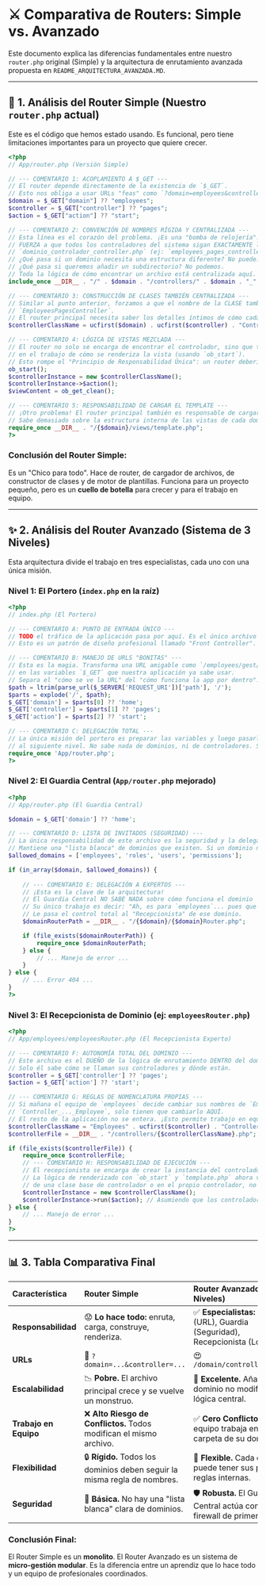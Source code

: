 # ⚔️ Comparativa de Routers: Simple vs. Avanzado

Este documento explica las diferencias fundamentales entre nuestro `router.php` original (Simple) y la arquitectura de enrutamiento avanzada propuesta en `README_ARQUITECTURA_AVANZADA.MD`.

---

## 🔬 1. Análisis del Router Simple (Nuestro `router.php` actual)

Este es el código que hemos estado usando. Es funcional, pero tiene limitaciones importantes para un proyecto que quiere crecer.

```php
<?php
// App/router.php (Versión Simple)

// --- COMENTARIO 1: ACOPLAMIENTO A $_GET ---
// El router depende directamente de la existencia de `$_GET`. 
// Esto nos obliga a usar URLs "feas" como `?domain=employees&controller=pages`.
$domain = $_GET["domain"] ?? "employees";
$controller = $_GET["controller"] ?? "pages";
$action = $_GET["action"] ?? "start";

// --- COMENTARIO 2: CONVENCIÓN DE NOMBRES RÍGIDA Y CENTRALIZADA ---
// Esta línea es el corazón del problema. ¡Es una "bomba de relojería"!
// FUERZA a que todos los controladores del sistema sigan EXACTAMENTE la misma estructura de nombres:
// `dominio_controlador_controller.php` (ej: `employees_pages_controller.php`).
// ¿Qué pasa si un dominio necesita una estructura diferente? No puede.
// ¿Qué pasa si queremos añadir un subdirectorio? No podemos.
// Toda la lógica de cómo encontrar un archivo está centralizada aquí.
include_once __DIR__ . "/" . $domain . "/controllers/" . $domain . "_" . $controller . "_controller.php";

// --- COMENTARIO 3: CONSTRUCCIÓN DE CLASES TAMBIÉN CENTRALIZADA ---
// Similar al punto anterior, forzamos a que el nombre de la CLASE también siga una regla fija:
// `EmployeesPagesController`.
// El router principal necesita saber los detalles íntimos de cómo cada dominio nombra sus clases.
$controllerClassName = ucfirst($domain) . ucfirst($controller) . "Controller";

// --- COMENTARIO 4: LÓGICA DE VISTAS MEZCLADA ---
// El router no solo se encarga de encontrar el controlador, sino que también se mete
// en el trabajo de cómo se renderiza la vista (usando `ob_start`).
// Esto rompe el "Principio de Responsabilidad Única": un router debería enrutar, no renderizar.
ob_start(); 
$controllerInstance = new $controllerClassName();
$controllerInstance->$action();
$viewContent = ob_get_clean(); 

// --- COMENTARIO 5: RESPONSABILIDAD DE CARGAR EL TEMPLATE ---
// ¡Otro problema! El router principal también es responsable de cargar el `template.php` de cada dominio.
// Sabe demasiado sobre la estructura interna de las vistas de cada dominio.
require_once __DIR__ . "/{$domain}/views/template.php";
?>
```

### **Conclusión del Router Simple:**
Es un "Chico para todo". Hace de router, de cargador de archivos, de constructor de clases y de motor de plantillas. Funciona para un proyecto pequeño, pero es un **cuello de botella** para crecer y para el trabajo en equipo.

---

## ✨ 2. Análisis del Router Avanzado (Sistema de 3 Niveles)

Esta arquitectura divide el trabajo en tres especialistas, cada uno con una única misión.

### **Nivel 1: El Portero (`index.php` en la raíz)**

```php
<?php
// index.php (El Portero)

// --- COMENTARIO A: PUNTO DE ENTRADA ÚNICO ---
// TODO el tráfico de la aplicación pasa por aquí. Es el único archivo que el servidor necesita conocer.
// Esto es un patrón de diseño profesional llamado "Front Controller".

// --- COMENTARIO B: MANEJO DE URLS "BONITAS" ---
// Esta es la magia. Transforma una URL amigable como `/employees/gest/create`
// en las variables `$_GET` que nuestra aplicación ya sabe usar.
// Separa el "cómo se ve la URL" del "cómo funciona la app por dentro".
$path = ltrim(parse_url($_SERVER['REQUEST_URI'])['path'], '/');
$parts = explode('/', $path);
$_GET['domain'] = $parts[0] ?? 'home';
$_GET['controller'] = $parts[1] ?? 'pages';
$_GET['action'] = $parts[2] ?? 'start';

// --- COMENTARIO C: DELEGACIÓN TOTAL ---
// La única misión del portero es preparar las variables y luego pasarle el trabajo
// al siguiente nivel. No sabe nada de dominios, ni de controladores. Solo limpia la URL.
require_once 'App/router.php';
?>
```

### **Nivel 2: El Guardia Central (`App/router.php` mejorado)**

```php
<?php
// App/router.php (El Guardia Central)

$domain = $_GET['domain'] ?? 'home';

// --- COMENTARIO D: LISTA DE INVITADOS (SEGURIDAD) ---
// La única responsabilidad de este archivo es la seguridad y la delegación de alto nivel.
// Mantiene una "lista blanca" de dominios que existen. Si un dominio no está aquí, es rechazado.
$allowed_domains = ['employees', 'roles', 'users', 'permissions'];

if (in_array($domain, $allowed_domains)) {
    
    // --- COMENTARIO E: DELEGACIÓN A EXPERTOS ---
    // ¡Esta es la clave de la arquitectura!
    // El Guardia Central NO SABE NADA sobre cómo funciona el dominio `employees`.
    // Su único trabajo es decir: "Ah, es para `employees`... pues que se encargue el experto de `employees`".
    // Le pasa el control total al "Recepcionista" de ese dominio.
    $domainRouterPath = __DIR__ . "/{$domain}/{$domain}Router.php";

    if (file_exists($domainRouterPath)) {
        require_once $domainRouterPath;
    } else {
        // ... Manejo de error ...
    }
} else {
    // ... Error 404 ...
}
?>
```

### **Nivel 3: El Recepcionista de Dominio (ej: `employeesRouter.php`)**

```php
<?php
// App/employees/employeesRouter.php (El Recepcionista Experto)

// --- COMENTARIO F: AUTONOMÍA TOTAL DEL DOMINIO ---
// Este archivo es el DUEÑO de la lógica de enrutamiento DENTRO del dominio `employees`.
// Solo él sabe cómo se llaman sus controladores y dónde están.
$controller = $_GET['controller'] ?? 'pages';
$action = $_GET['action'] ?? 'start';

// --- COMENTARIO G: REGLAS DE NOMENCLATURA PROPIAS ---
// Si mañana el equipo de `employees` decide cambiar sus nombres de `Employees...Controller` a
// `Controller_..._Employee`, solo tienen que cambiarlo AQUÍ.
// El resto de la aplicación no se entera. ¡Esto permite trabajo en equipo sin conflictos!
$controllerClassName = "Employees" . ucfirst($controller) . "Controller";
$controllerFile = __DIR__ . "/controllers/{$controllerClassName}.php";

if (file_exists($controllerFile)) {
    require_once $controllerFile;
    // --- COMENTARIO H: RESPONSABILIDAD DE EJECUCIÓN ---
    // El recepcionista se encarga de crear la instancia del controlador y ejecutar la acción.
    // La lógica de renderizado con `ob_start` y `template.php` ahora viviría dentro
    // de una clase base de controlador o en el propio controlador, no en el router.
    $controllerInstance = new $controllerClassName();
    $controllerInstance->run($action); // Asumiendo que los controladores tienen un método `run`.
} else {
    // ... Manejo de error ...
}
?>
```

---

## 📊 3. Tabla Comparativa Final

| Característica | Router Simple | Router Avanzado (3 Niveles) | Ventaja del Avanzado |
| :--- | :--- | :--- | :--- |
| **Responsabilidad** | 😟 **Lo hace todo:** enruta, carga, construye, renderiza. | ✅ **Especialistas:** Portero (URL), Guardia (Seguridad), Recepcionista (Lógica).| **Código Limpio (Separation of Concerns)** |
| **URLs** | 🤮 `?domain=...&controller=...` | 😍 `/domain/controller/action` | **Profesional y SEO-Friendly** |
| **Escalabilidad** | 📉 **Pobre.** El archivo principal crece y se vuelve un monstruo. | 🚀 **Excelente.** Añadir un dominio no modifica la lógica central. | **Mantenimiento a Largo Plazo** |
| **Trabajo en Equipo** | ❌ **Alto Riesgo de Conflictos.** Todos modifican el mismo archivo. | ✅ **Cero Conflictos.** Cada equipo trabaja en la carpeta de su dominio. | **Productividad y Paralelismo** |
| **Flexibilidad** | 🔒 **Rígido.** Todos los dominios deben seguir la misma regla de nombres. | 🤸 **Flexible.** Cada dominio puede tener sus propias reglas internas. | **Autonomía de los Dominios** |
| **Seguridad** | 🤨 **Básica.** No hay una "lista blanca" clara de dominios. | 🛡️ **Robusta.** El Guardia Central actúa como un firewall de primer nivel. | **Más Seguro y Controlado** |

### **Conclusión Final:**
El Router Simple es un **monolito**. El Router Avanzado es un sistema de **micro-gestión modular**. Es la diferencia entre un aprendiz que lo hace todo y un equipo de profesionales coordinados.
